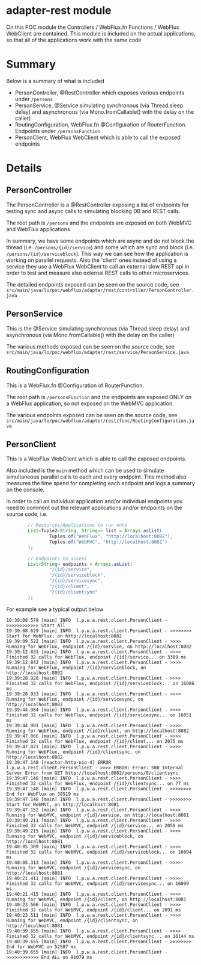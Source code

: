 # adapter-rest module

On this POC module the Controllers / WebFlux.fn Functions / WebFlux WebClient are contained.
This module is included on the actual applications, so that all of the applications work with the same code

# Summary
Below is a summary of what is included

* PersonController, @RestController which exposes various endpoints under `/persons`
* PersonService, @Service simulating synchronous (via Thread.sleep delay) and asynchronous (via Mono.fromCallable() with the delay on the caller) 
* RoutingConfiguration, WebFlux.fn @Configuration of RouterFunction<ServerResponse>. Endpoints under `/personsFunction`
* PersonClient, WebFlux WebClient which is able to call the exposed endpoints

# Details

## PersonController
The PersonController is a @RestController exposing a list of endpoints for testing sync and async calls to simulating blocking DB and REST calls.

The root path is `/persons` and the endpoints are exposed on both WebMVC and WebFlux applications

In summary, we have some endpoints which are async and do not block the thread (i.e. `/persons/{id}/service`) and some which are sync and block (i.e. `/persons/{id}/serviceblock`). This way we can see how the application is
working on parallel requests. Also the 'client' ones instead of using a service they use a WebFlux WebClient to call an external slow REST api in order to 
test and measure also external REST calls to other microservices.

The detailed endpoints exposed can be seen on the source code, see `src/main/java/lo/poc/webflux/adapter/rest/controller/PersonController.java`

## PersonService
This is the @Service simulating synchronous (via Thread.sleep delay) and asynchronous (via Mono.fromCallable() with the delay on the caller)

The various methods exposed can be seen on the source code, see `src/main/java/lo/poc/webflux/adapter/rest/service/PersonService.java`

## RoutingConfiguration
This is a WebFlux.fn @Configuration of RouterFunction<ServerResponse>.

The root path is `/personsFunction` and the endpoints are exposed ONLY on a WebFlux application, so not exposed on the WebMVC application.

The various endpoints exposed can be seen on the source code, see `src/main/java/lo/poc/webflux/adapter/rest/func/RoutingConfiguration.java`

## PersonClient
This is a WebFlux WebClient which is able to call the exposed endpoints.

Also included is the `main` method which can be used to simulate simultaneous parallel calls to each and every endpoint.
This method also measures the time spend for completing each endpoint and logs a summary on the console.

In order to call an individual application and/or individual endpoints you need to comment out the relevant applications and/or endpoints on the source code, i.e.
``` java
        // Resources/Applications to run onto
        List<Tuple2<String, String>> list = Arrays.asList(
                Tuples.of("WebFlux", "http://localhost:8082"),
                Tuples.of("WebMVC", "http://localhost:8081")
        );

        // Endpoints to access
        List<String> endpoints = Arrays.asList(
                "/{id}/service",
                "/{id}/serviceblock",
                "/{id}/servicesync",
                "/{id}/client",
                "/{id}/clientsync"
        );
```

For example see a typical output below
```
19:39:08.579 [main] INFO  l.p.w.a.rest.client.PersonClient - >>>>>>>>>>>> Start All
19:39:08.629 [main] INFO  l.p.w.a.rest.client.PersonClient - >>>>>>>> Start for WebFlux, on http://localhost:8082
19:39:09.522 [main] INFO  l.p.w.a.rest.client.PersonClient - >>>> Running for WebFlux, endpoint /{id}/service, on http://localhost:8082
19:39:12.831 [main] INFO  l.p.w.a.rest.client.PersonClient - >>>> Finished 32 calls for WebFlux, endpoint /{id}/service... on 3309 ms
19:39:12.842 [main] INFO  l.p.w.a.rest.client.PersonClient - >>>> Running for WebFlux, endpoint /{id}/serviceblock, on http://localhost:8082
19:39:28.928 [main] INFO  l.p.w.a.rest.client.PersonClient - >>>> Finished 32 calls for WebFlux, endpoint /{id}/serviceblock... on 16086 ms
19:39:28.933 [main] INFO  l.p.w.a.rest.client.PersonClient - >>>> Running for WebFlux, endpoint /{id}/servicesync, on http://localhost:8082
19:39:44.984 [main] INFO  l.p.w.a.rest.client.PersonClient - >>>> Finished 32 calls for WebFlux, endpoint /{id}/servicesync... on 16051 ms
19:39:44.991 [main] INFO  l.p.w.a.rest.client.PersonClient - >>>> Running for WebFlux, endpoint /{id}/client, on http://localhost:8082
19:39:47.066 [main] INFO  l.p.w.a.rest.client.PersonClient - >>>> Finished 32 calls for WebFlux, endpoint /{id}/client... on 2075 ms
19:39:47.071 [main] INFO  l.p.w.a.rest.client.PersonClient - >>>> Running for WebFlux, endpoint /{id}/clientsync, on http://localhost:8082
19:39:47.148 [reactor-http-nio-4] ERROR l.p.w.a.rest.client.PersonClient - >>>> ERROR: Error: 500 Internal Server Error from GET http://localhost:8082/persons/0/clientsync
19:39:47.148 [main] INFO  l.p.w.a.rest.client.PersonClient - >>>> Finished 32 calls for WebFlux, endpoint /{id}/clientsync... on 77 ms
19:39:47.148 [main] INFO  l.p.w.a.rest.client.PersonClient - >>>>>>>> End for WebFlux on 38519 ms
19:39:47.148 [main] INFO  l.p.w.a.rest.client.PersonClient - >>>>>>>> Start for WebMVC, on http://localhost:8081
19:39:47.152 [main] INFO  l.p.w.a.rest.client.PersonClient - >>>> Running for WebMVC, endpoint /{id}/service, on http://localhost:8081
19:39:49.211 [main] INFO  l.p.w.a.rest.client.PersonClient - >>>> Finished 32 calls for WebMVC, endpoint /{id}/service... on 2059 ms
19:39:49.215 [main] INFO  l.p.w.a.rest.client.PersonClient - >>>> Running for WebMVC, endpoint /{id}/serviceblock, on http://localhost:8081
19:40:05.309 [main] INFO  l.p.w.a.rest.client.PersonClient - >>>> Finished 32 calls for WebMVC, endpoint /{id}/serviceblock... on 16094 ms
19:40:05.313 [main] INFO  l.p.w.a.rest.client.PersonClient - >>>> Running for WebMVC, endpoint /{id}/servicesync, on http://localhost:8081
19:40:21.411 [main] INFO  l.p.w.a.rest.client.PersonClient - >>>> Finished 32 calls for WebMVC, endpoint /{id}/servicesync... on 16099 ms
19:40:21.415 [main] INFO  l.p.w.a.rest.client.PersonClient - >>>> Running for WebMVC, endpoint /{id}/client, on http://localhost:8081
19:40:23.506 [main] INFO  l.p.w.a.rest.client.PersonClient - >>>> Finished 32 calls for WebMVC, endpoint /{id}/client... on 2091 ms
19:40:23.511 [main] INFO  l.p.w.a.rest.client.PersonClient - >>>> Running for WebMVC, endpoint /{id}/clientsync, on http://localhost:8081
19:40:39.655 [main] INFO  l.p.w.a.rest.client.PersonClient - >>>> Finished 32 calls for WebMVC, endpoint /{id}/clientsync... on 16144 ms
19:40:39.655 [main] INFO  l.p.w.a.rest.client.PersonClient - >>>>>>>> End for WebMVC on 52507 ms
19:40:39.655 [main] INFO  l.p.w.a.rest.client.PersonClient - >>>>>>>>>>>> End ALL on 91079 ms
```
